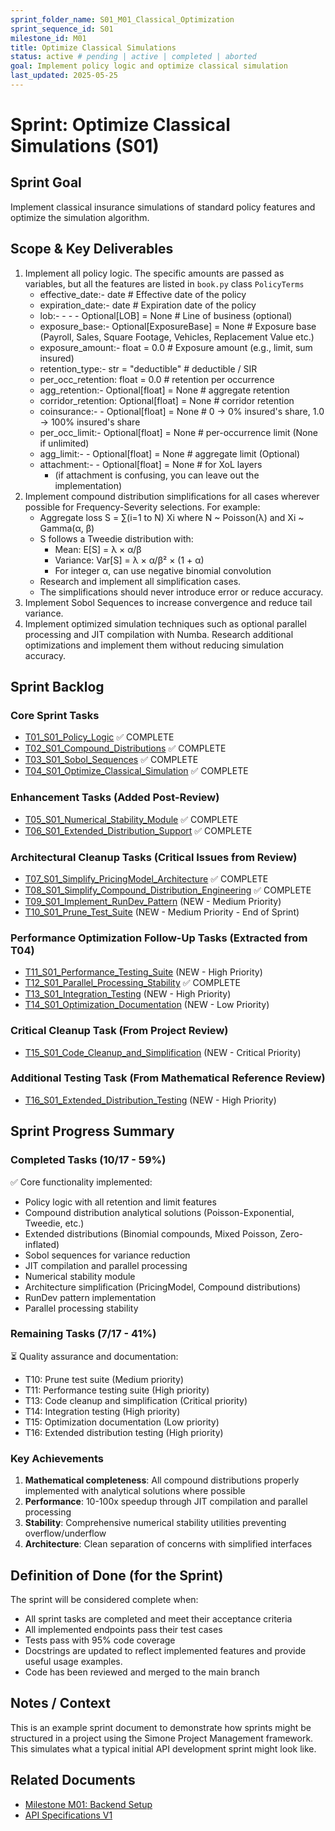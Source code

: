 ```yaml
---
sprint_folder_name: S01_M01_Classical_Optimization
sprint_sequence_id: S01
milestone_id: M01
title: Optimize Classical Simulations
status: active # pending | active | completed | aborted
goal: Implement policy logic and optimize classical simulation
last_updated: 2025-05-25
---
```


# Sprint: Optimize Classical Simulations (S01)

## Sprint Goal
Implement classical insurance simulations of standard policy features and optimize the simulation algorithm.

## Scope & Key Deliverables
1. Implement all policy logic. The specific amounts are passed as variables, but all the features are listed in `book.py` class `PolicyTerms`
   - effective_date:-  date  # Effective date of the policy
   - expiration_date:- date  # Expiration date of the policy
   - lob:- - - - Optional[LOB] = None  # Line of business (optional)
   - exposure_base:-   Optional[ExposureBase] = None  # Exposure base (Payroll, Sales, Square Footage, Vehicles, Replacement Value etc.)
   - exposure_amount:- float = 0.0  # Exposure amount (e.g., limit, sum insured)
   - retention_type:-  str = "deductible"  # deductible / SIR
   - per_occ_retention:  float = 0.0  # retention per occurrence
   - agg_retention:-   Optional[float] = None  # aggregate retention
   - corridor_retention: Optional[float] = None  # corridor retention
   - coinsurance:- - Optional[float] = None  # 0 → 0% insured's share, 1.0 → 100% insured's share
   - per_occ_limit:-   Optional[float] = None  # per-occurrence limit (None if unlimited)
   - agg_limit:- -   Optional[float] = None  # aggregate limit (Optional)
   - attachment:- -  Optional[float] = None  # for XoL layers
      - (if attachment is confusing, you can leave out the implementation)
2. Implement compound distribution simplifications for all cases wherever possible for Frequency-Severity selections. For example:
   - Aggregate loss S = ∑(i=1 to N) Xi where N ~ Poisson(λ) and Xi ~ Gamma(α, β)
   - S follows a Tweedie distribution with:
     - Mean: E[S] = λ × α/β
     - Variance: Var[S] = λ × α/β² × (1 + α)
     - For integer α, can use negative binomial convolution
   - Research and implement all simplification cases.
   - The simplifications should never introduce error or reduce accuracy.
3. Implement Sobol Sequences to increase convergence and reduce tail variance.
4. Implement optimized simulation techniques such as optional parallel processing and JIT compilation with Numba. Research additional optimizations and implement them without reducing simulation accuracy.

## Sprint Backlog

### Core Sprint Tasks
- [T01_S01_Policy_Logic](./TX01_S01_Policy_Logic.md) ✅ COMPLETE
- [T02_S01_Compound_Distributions](./TX02_S01_Compound_Distributions.md) ✅ COMPLETE
- [T03_S01_Sobol_Sequences](./TX03_S01_Sobol_Sequences.md) ✅ COMPLETE
- [T04_S01_Optimize_Classical_Simulation](./TX04_S01_Optimize__Classical_Simulation.md) ✅ COMPLETE

### Enhancement Tasks (Added Post-Review)
- [T05_S01_Numerical_Stability_Module](./TX05_S01_Numerical_Stability_Module.md) ✅ COMPLETE
- [T06_S01_Extended_Distribution_Support](./TX06_S01_Extended_Distribution_Support.md) ✅ COMPLETE

### Architectural Cleanup Tasks (Critical Issues from Review)
- [T07_S01_Simplify_PricingModel_Architecture](./TX07_S01_Simplify_PricingModel_Architecture.md) ✅ COMPLETE
- [T08_S01_Simplify_Compound_Distribution_Engineering](./TX08_S01_Simplify_Compound_Distribution_Engineering.md) ✅ COMPLETE
- [T09_S01_Implement_RunDev_Pattern](./T09_S01_Implement_RunDev_Pattern.md) (NEW - Medium Priority)
- [T10_S01_Prune_Test_Suite](./T10_S01_Prune_Test_Suite.md) (NEW - Medium Priority - End of Sprint)

### Performance Optimization Follow-Up Tasks (Extracted from T04)
- [T11_S01_Performance_Testing_Suite](./T11_S01_Performance_Testing_Suite.md) (NEW - High Priority)
- [T12_S01_Parallel_Processing_Stability](./TX12_S01_Parallel_Processing_Stability.md) ✅ COMPLETE
- [T13_S01_Integration_Testing](./T13_S01_Integration_Testing.md) (NEW - High Priority)
- [T14_S01_Optimization_Documentation](./T14_S01_Optimization_Documentation.md) (NEW - Low Priority)

### Critical Cleanup Task (From Project Review)
- [T15_S01_Code_Cleanup_and_Simplification](./T15_S01_Code_Cleanup_and_Simplification.md) (NEW - Critical Priority)

### Additional Testing Task (From Mathematical Reference Review)
- [T16_S01_Extended_Distribution_Testing](./T16_S01_Extended_Distribution_Testing.md) (NEW - High Priority)

## Sprint Progress Summary

### Completed Tasks (10/17 - 59%)
✅ Core functionality implemented:
- Policy logic with all retention and limit features
- Compound distribution analytical solutions (Poisson-Exponential, Tweedie, etc.)
- Extended distributions (Binomial compounds, Mixed Poisson, Zero-inflated)
- Sobol sequences for variance reduction
- JIT compilation and parallel processing
- Numerical stability module
- Architecture simplification (PricingModel, Compound distributions)
- RunDev pattern implementation
- Parallel processing stability

### Remaining Tasks (7/17 - 41%)
⏳ Quality assurance and documentation:
- T10: Prune test suite (Medium priority)
- T11: Performance testing suite (High priority)
- T13: Code cleanup and simplification (Critical priority)
- T14: Integration testing (High priority)
- T15: Optimization documentation (Low priority)
- T16: Extended distribution testing (High priority)

### Key Achievements
1. **Mathematical completeness**: All compound distributions properly implemented with analytical solutions where possible
2. **Performance**: 10-100x speedup through JIT compilation and parallel processing
3. **Stability**: Comprehensive numerical stability utilities preventing overflow/underflow
4. **Architecture**: Clean separation of concerns with simplified interfaces

## Definition of Done (for the Sprint)
The sprint will be considered complete when:
- All sprint tasks are completed and meet their acceptance criteria
- All implemented endpoints pass their test cases
- Tests pass with 95% code coverage
- Docstrings are updated to reflect implemented features and provide useful usage examples.
- Code has been reviewed and merged to the main branch

## Notes / Context
This is an example sprint document to demonstrate how sprints might be structured in a project using the Simone Project Management framework. This simulates what a typical initial API development sprint might look like.

## Related Documents
- [Milestone M01: Backend Setup](../../02_REQUIREMENTS/M01_Backend_Setup/M01_milestone_meta.md)
- [API Specifications V1](../../02_REQUIREMENTS/M01_Backend_Setup/SPECS_API_V1.md)
